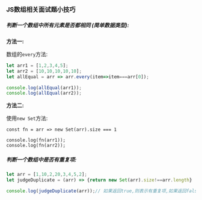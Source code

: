 ### JS数组相关面试题小技巧



#####  判断一个数组中所有元素是否都相同 (简单数据类型):



**方法一:**

数组的`every`方法:

```javascript
let arr1 = [1,2,3,4,5];
let arr2 = [10,10,10,10,10];
let allEqual = arr => arr.every(item=>item===arr[0]);

console.log(allEqual(arr1));
console.log(allEqual(arr2));

```



**方法二:**

使用`new Set`方法:

```javascrit
const fn = arr => new Set(arr).size === 1

console.log(fn(arr1));
console.log(fn(arr2));
```



#####  判断一个数组中是否有重复项:

```javascript
let arr = [1,10,2,20,3,4,5,2];
let judgeDuplicate = (arr) => {return new Set(arr).size!==arr.length}

console.log(judgeDuplicate(arr));// 如果返回true,则表示有重复项,如果返回false则表示没有


```

